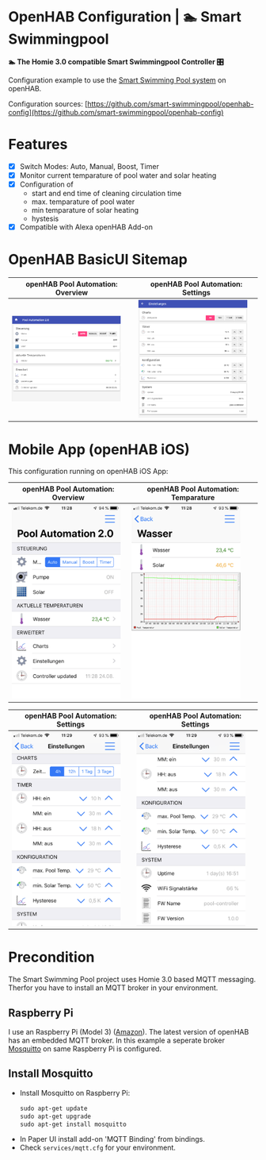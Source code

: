 # OpenHAB Configuration | 🏊 Smart Swimmingpool 

**🏊 The Homie 3.0 compatible Smart Swimmingpool Controller 🎛️**

Configuration example to use the [Smart Swimming Pool system](https://smart-swimmingpool.github.io/smart-swimmingpool/) on openHAB.

Configuration sources: [https://github.com/smart-swimmingpool/openhab-config](https://github.com/smart-swimmingpool/openhab-config)

# Features

- [x] Switch Modes: Auto, Manual, Boost, Timer
- [x] Monitor current temparature of pool water and solar heating
- [x] Configuration of
    - start and end time of cleaning circulation time
    - max. temparature of pool water
    - min temparature of solar heating 
    - hystesis
- [x] Compatible with Alexa openHAB Add-on

# OpenHAB BasicUI Sitemap

| openHAB Pool Automation: Overview            | openHAB Pool Automation: Settings         |
|----------------------------------------------|----------------------------------------------|
| <img alt="openHAB Pool Automation overview" src="openhab-basicui-overview.png"  width="220">  | <img alt="openHAB Pool Automation temperature" src="openhab-basicui-settings.png"  width="220"> |

# Mobile App (openHAB iOS)

This configuration running on openHAB iOS App:

| openHAB Pool Automation: Overview            | openHAB Pool Automation: Temparature         |
|----------------------------------------------|----------------------------------------------|
| <img alt="openHAB Pool Automation overview" src="openhab-pool-automation-overview.png"  width="220">  | <img alt="openHAB Pool Automation temperature" src="openhab-pool-automation-temparature.png"  width="220"> |


| openHAB Pool Automation: Settings            | openHAB Pool Automation: Settings            |
|----------------------------------------------|----------------------------------------------|
| <img alt="openHAB Pool Automation settings" src="openhab-pool-automation-settings-1.png" width="220"> | <img alt="openHAB Pool Automation settings" src="openhab-pool-automation-settings-2.png" width="220"> |



# Precondition

The Smart Swimming Pool project uses Homie 3.0 based MQTT messaging. Therfor you have to install 
an MQTT broker in your environment.

## Raspberry Pi

I use an Raspberry Pi (Model 3) ([Amazon](https://amzn.to/2NnqwDQ)). The latest version of openHAB has an embedded MQTT broker. In this example a seperate broker [Mosquitto](https://mosquitto.org/) on same Raspberry Pi is configured.

## Install Mosquitto

- Install Mosquitto on Raspberry Pi:
  ``` 
  sudo apt-get update
  sudo apt-get upgrade
  sudo apt-get install mosquitto
  ```
- In Paper UI install add-on 'MQTT Binding' from bindings.
- Check `services/mqtt.cfg` for your environment.
